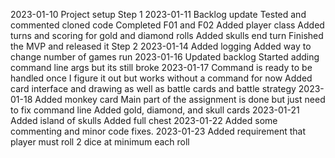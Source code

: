 2023-01-10
    Project setup
    Step 1
2023-01-11
    Backlog update
    Tested and commented cloned code
    Completed F01 and F02
    Added player class
    Added turns and scoring for gold and diamond rolls
    Added skulls end turn
    Finished the MVP and released it
    Step 2
2023-01-14
    Added logging
    Added way to change number of games run
2023-01-16
    Updated backlog
    Started adding command line args but its still broke
2023-01-17
    Command is ready to be handled once I figure it out but works without a command for now
    Added card interface and drawing as well as battle cards and battle strategy
2023-01-18
    Added monkey card
    Main part of the assignment is done but just need to fix command line
    Added gold, diamond, and skull cards
2023-01-21
    Added island of skulls
    Added full chest
2023-01-22
    Added some commenting and minor code fixes.
2023-01-23
    Added requirement that player must roll 2 dice at minimum each roll
